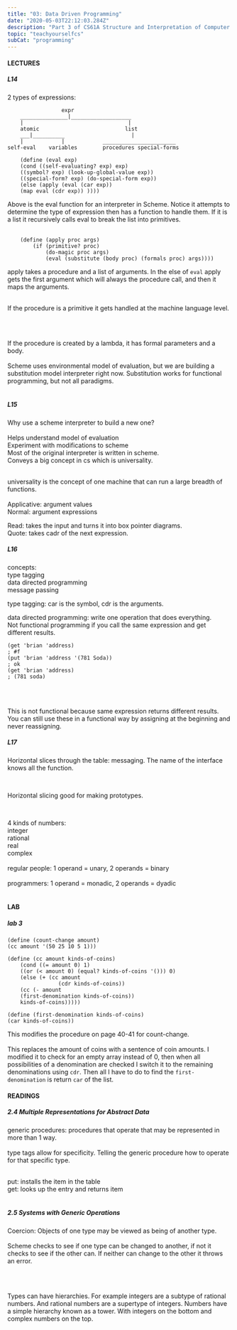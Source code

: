 ```yaml
---
title: "03: Data Driven Programming"
date: "2020-05-03T22:12:03.284Z"
description: "Part 3 of CS61A Structure and Interpretation of Computer Programs"
topic: "teachyourselfcs"
subCat: "programming"
---
```


#### LECTURES
##### L14
2 types of expressions:
```
                 expr
    _______________|___________________    
    |                                 |
    atomic                           list
    ___|__________                     |
    |            |            _______________________       
self-eval    variables        procedures special-forms
```

```
    (define (eval exp)
    (cond ((self-evaluating? exp) exp)
    ((symbol? exp) (look-up-global-value exp))
    ((special-form? exp) (do-special-form exp))
    (else (apply (eval (car exp))
    (map eval (cdr exp)) ))))
```
Above is the eval function for an interpreter in Scheme. Notice it attempts to determine the type of expression then has a function to handle them. If it is a list it recursively calls eval to break the list into primitives.
<br>
<br>
```
    (define (apply proc args)
        (if (primitive? proc)
            (do-magic proc args)
            (eval (substitute (body proc) (formals proc) args))))
```
apply takes a procedure and a list of arguments. In the else of `eval` apply gets the first argument which will always the procedure call, and then it maps the arguments.
<br>
<br>

If the procedure is a primitive it gets handled at the machine language level.

<br>
<br>

If the procedure is created by a lambda,
it has formal parameters and a body.
<br>
<br>
Scheme uses environmental model of evaluation, but we are building a substitution model interpreter right now. 
Substitution works for functional programming, but not all paradigms.
<br>
<br>

##### L15
Why use a scheme interpreter to build a new one? 
<br>
<br>
Helps understand model of evaluation
<br>
Experiment with modifications to scheme
<br>
Most of the original interpreter is written in scheme.
<br>
Conveys a big concept in cs which is universality.
<br>
<br>

universality is the concept of one machine that can run a large breadth of functions.
<br>
<br>
Applicative: argument values
<br>
Normal: argument expressions
<br>

Read: takes the input and turns it into box pointer diagrams. 
<br>
Quote: takes cadr of the next expression.
<br>


##### L16

concepts:
<br>
type tagging
<br>
data directed programming
<br>
message passing
<br>

type tagging: car is the symbol, cdr is the arguments.
<br>

data directed programming: write one operation that does everything.
<br>
Not functional programming if you call the same expression and get different results.
<br>
```
(get 'brian 'address)
; #f
(put 'brian 'address '(781 Soda))
; ok
(get 'brian 'address)
; (781 soda)
```

<br>
<br>

This is not functional because same expression returns different results.
You can still use these in a functional way by assigning at the beginning and never reassigning.
<br>



##### L17

Horizontal slices through the table: messaging. The name of the interface knows all the function.

<br>

Horizontal slicing good for making prototypes.

<br>

4 kinds of numbers:
<br>
integer
<br>
rational
<br>
real
<br>
complex
<br>
<br>
regular people: 1 operand = unary, 2 operands = binary
<br>
<br>
programmers: 1 operand = monadic, 2 operands = dyadic
<br>
<br>

#### LAB
##### lab 3
```
(define (count-change amount)
(cc amount '(50 25 10 5 1)))

(define (cc amount kinds-of-coins)
    (cond ((= amount 0) 1)
    ((or (< amount 0) (equal? kinds-of-coins '())) 0)
    (else (+ (cc amount
                (cdr kinds-of-coins))
    (cc (- amount 
    (first-denomination kinds-of-coins))
    kinds-of-coins)))))

(define (first-denomination kinds-of-coins)
(car kinds-of-coins))
```
This modifies the procedure on page 40-41 for count-change.
<br>
<br>
This replaces the amount of coins with a sentence of coin amounts. I modified it to check for an empty array instead of 0, then when all possibilities of a denomination are checked I switch it to the remaining denominations using `cdr`. Then all I have to do to find the `first-denomination` is return `car` of the list.


#### READINGS
##### 2.4 Multiple Representations for Abstract Data

generic procedures: procedures that operate that may be represented in more than 1 way.
<br>
<br>
type tags allow for specificity. Telling the generic procedure how to operate for that specific type.
<br>
<br>

put: installs the item in the table
<br>
get: looks up the entry and returns item
<br>
<br>



##### 2.5 Systems with Generic Operations

Coercion: Objects of one type may be viewed as being of another type.
<br>
<br>
Scheme checks to see if one type can be changed to another, if not it checks to see if the other can. If neither can change to the other it throws an error.

<br>
<br>

Types can have hierarchies. For example integers are a subtype of rational numbers. And rational numbers are a supertype of integers. Numbers have a simple hierarchy known as a tower. With integers on the bottom and complex numbers on the top.


